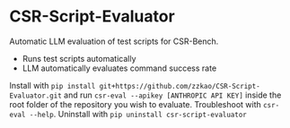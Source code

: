 # CSR-Script-Evaluator

Automatic LLM evaluation of test scripts for CSR-Bench. 
- Runs test scripts automatically
- LLM automatically evaluates command success rate

Install with `pip install git+https://github.com/zzkao/CSR-Script-Evaluator.git` and run `csr-eval --apikey [ANTHROPIC API KEY]` inside the root folder of the repository you wish to evaluate. Troubleshoot with `csr-eval --help`. Uninstall with `pip uninstall csr-script-evaluator`  
